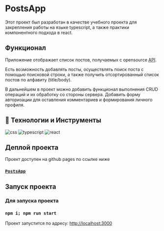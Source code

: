 # PostsApp

Этот проект был разработан в качестве учебного проекта для закрепления работы на языке typescript, а также практики компонентного подхода в react.

## Функционал

Приложение отображает список постов, получаемых с opensource [API](https://jsonplaceholder.typicode.com/).

Есть возможность добавлять посты, осуществлять поиск поста с помощью поисковой строки, а также получить отсортированный список постов по алфавиту (title/body).

В дальнейшем в проект можно добавить функционал выполнения CRUD операций и их обработку со стороны сервера. Добавить форму авторизации для оставления комментариев и формирования личного профиля.

## 🔧 Технологии и Инструменты
<div>
    <img src="https://img.shields.io/badge/-CSS-000000?style=for-the-badge&logo=CSS3&logoColor=548fc7" alt="css"/>
    <img src="https://img.shields.io/badge/-TYPESCRIPT-000000?style=for-the-badge&logo=typescript" alt="typescript"/>
    <img src="https://img.shields.io/badge/-REACT-000000?style=for-the-badge&logo=REACT" alt="react"/>
</div>

## Деплой проекта
Проект доступен на github pages по ссылке ниже
### [`PostsApp`](https://top4ik228-akey-ivan.github.io/PostsApp)

## Запуск проекта
### Для запуска проекта 
### `npm i; npm run start`


Проект запустится по адресу: [http://localhost:3000](http://localhost:3000)